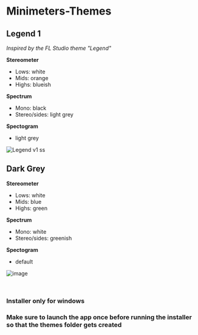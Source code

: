 # Minimeters-Themes
## Legend 1
*Inspired by the FL Studio theme "Legend"*

**Stereometer**
- Lows: white
- Mids: orange
- Highs: blueish

**Spectrum**
- Mono: black
- Stereo/sides: light grey

**Spectogram**
- light grey


![Legend v1 ss](https://github.com/user-attachments/assets/6bde6e98-e59a-4d41-89ab-93cb63fa9366)


## Dark Grey
**Stereometer**
- Lows: white
- Mids: blue
- Highs: green

**Spectrum**
- Mono: white
- Stereo/sides: greenish

**Spectogram**
- default


![image](https://github.com/mirbyte/Minimeters-Themes/assets/83219244/c2485bda-2349-4f8a-a817-11e871942168)

<br>

### Installer only for windows
### Make sure to launch the app once before running the installer so that the themes folder gets created
